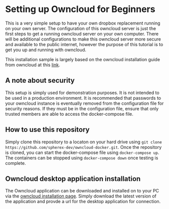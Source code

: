 # Setting up Owncloud for Beginners

This is a very simple setup to have your own dropbox replacement running on your own server. The configuration of this owncloud server is just the first steps to get a running owncloud server on your own computer. There will be additional configurations to make this owncloud server more secure and available to the public internet, however the purpose of this tutorial is to get you up and running with owncloud.

This installation sample is largely based on the owncloud installation guide from owncloud at this [link](https://doc.owncloud.com/server/10.9/admin_manual/installation/docker/).

## A note about security

This setup is simply used for demonstration purposes. It is not intended to be used in a production environment. It is recommended that passwords to your owncloud instance is eventually removed from the configuration file for security reasons. If they must be in the configuration file, ensure that only trusted members are able to access the docker-compose file.

## How to use this repository

Simply clone this repository to a locaton on your hard drive using `git clone https://github.com/spherex-dev/owncloud-docker.git`. Once the repository is cloned, you can start the docker-compose file using `docker-compose up`. The containers can be stopped using `docker-compose down` once testing is complete.

## Owncloud desktop application installation

The Owncloud application can be downloaded and installed on to your PC via the [owncloud installation page](https://owncloud.com/desktop-app/). Simply download the latest version of the application and provde a url for the desktop application for connection.